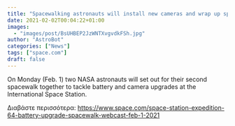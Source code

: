 ```yaml
---
title: "Spacewalking astronauts will install new cameras and wrap up space station power upgrades today. Watch it live!"
date: 2021-02-02T00:04:22+01:00
images:
  - "images/post/BsUHBEP2JzWNTXvgvdkFSh.jpg"
author: "AstroBot"
categories: ["News"]
tags: ["space.com"]
draft: false
---
```


On Monday (Feb. 1) two NASA astronauts will set out for their second spacewalk together to tackle battery and camera upgrades at the International Space Station. 

Διαβάστε περισσότερα: https://www.space.com/space-station-expedition-64-battery-upgrade-spacewalk-webcast-feb-1-2021
